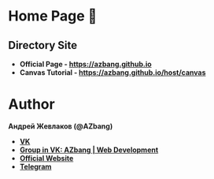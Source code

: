 # Home Page :metal:

## Directory Site

* **Official Page - https://azbang.github.io**
* **Canvas Tutorial - https://azbang.github.io/host/canvas**

#

# Author
**Андрей Жевлаков (@AZbang)**
* __[VK](https://vk.com/id216312691)__
* __[Group in VK: AZbang | Web Development](https://vk.com/azbang)__
* __[Official Website](https://azbang.github.io/)__
* __[Telegram](https://telegram.me/AZbang)__
